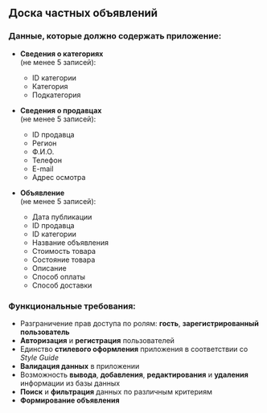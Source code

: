 ## Доска частных объявлений

### Данные, которые должно содержать приложение:

- **Сведения о категориях**  
  (не менее 5 записей):  
  - ID категории  
  - Категория  
  - Подкатегория

- **Сведения о продавцах**  
  (не менее 5 записей):  
  - ID продавца  
  - Регион  
  - Ф.И.О.  
  - Телефон  
  - E-mail  
  - Адрес осмотра

- **Объявление**  
  (не менее 5 записей):  
  - Дата публикации  
  - ID продавца  
  - ID категории  
  - Название объявления  
  - Стоимость товара  
  - Состояние товара  
  - Описание  
  - Способ оплаты  
  - Способ доставки

### Функциональные требования:

- Разграничение прав доступа по ролям: **гость**, **зарегистрированный пользователь**
- **Авторизация** и **регистрация** пользователей
- Единство **стилевого оформления** приложения в соответствии со *Style Guide*
- **Валидация данных** в приложении
- Возможность **вывода**, **добавления**, **редактирования** и **удаления** информации из базы данных
- **Поиск** и **фильтрация** данных по различным критериям
- **Формирование объявления**

